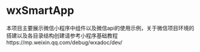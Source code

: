 # wxSmartApp
本项目主要展示微信小程序中组件以及微信api的使用示例，关于微信项目环境的搭建以及各目录结构创建请参考小程序基础教程https://mp.weixin.qq.com/debug/wxadoc/dev/
